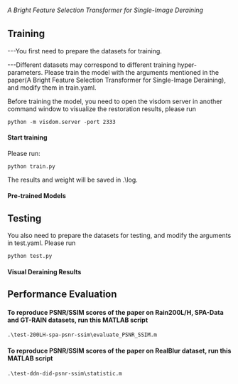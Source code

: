  ###### A Bright Feature Selection Transformer for Single-Image Deraining ######

##  Training
---You first need to prepare the datasets for training.

---Different datasets may correspond to different training hyper-parameters. Please train the model with the arguments mentioned in the paper(A Bright Feature Selection Transformer for Single-Image Deraining), and modify them in train.yaml.

Before training the model, you need to open the visdom server in another command window to visualize the restoration results, please run
```
python -m visdom.server -port 2333
```

#### Start training ####
Please run:
```
python train.py
```
The results and weight will be saved in .\log.

#### Pre-trained Models

##  Testing
You also need to prepare the datasets for testing, and modify the arguments in test.yaml. Please run
```
python test.py
```

#### Visual Deraining Results

##  Performance Evaluation

#### To reproduce PSNR/SSIM scores of the paper on Rain200L/H, SPA-Data and GT-RAIN datasets, run this MATLAB script
```
.\test-200LH-spa-psnr-ssim\evaluate_PSNR_SSIM.m
```

#### To reproduce PSNR/SSIM scores of the paper on RealBlur dataset, run this MATLAB script
```
.\test-ddn-did-psnr-ssim\statistic.m
```
